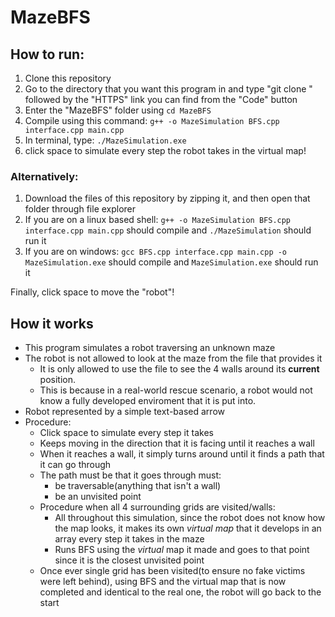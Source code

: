 # MazeBFS

## How to run:

1. Clone this repository 
2. Go to the directory that you want this program in and type "git clone " followed by the "HTTPS" link you can find from the "Code" button
3. Enter the "MazeBFS" folder using ```cd MazeBFS```
4. Compile using this command: ```g++ -o MazeSimulation BFS.cpp interface.cpp main.cpp```
5. In terminal, type: ```./MazeSimulation.exe```
6. click space to simulate every step the robot takes in the virtual map!
### Alternatively:
1. Download the files of this repository by zipping it, and then open that folder through file explorer
2. If you are on a linux based shell: ```g++ -o MazeSimulation BFS.cpp interface.cpp main.cpp``` should compile and ```./MazeSimulation``` should run it
3. If you are on windows: ```gcc BFS.cpp interface.cpp main.cpp -o MazeSimulation.exe``` should compile and ```MazeSimulation.exe``` should run it

Finally, click space to move the "robot"!
## How it works

* This program simulates a robot traversing an unknown maze 
* The robot is not allowed to look at the maze from the file that provides it
  - It is only allowed to use the file to see the 4 walls around its **current** position. 
  - This is because in a real-world rescue scenario, a robot would not know a fully developed enviroment that it is put into. 
* Robot represented by a simple text-based arrow 
* Procedure:
  - Click space to simulate every step it takes
  - Keeps moving in the direction that it is facing until it reaches a wall
  - When it reaches a wall, it simply turns around until it finds a path that it can go through
  - The path must be that it goes through must:
    - be traversable(anything that isn't a wall)
    - be an unvisited point 
  - Procedure when all 4 surrounding grids are visited/walls: 
    - All throughout this simulation, since the robot does not know how the map looks, it makes its own _virtual map_ that it develops in an array every step it     takes in the maze
    - Runs BFS using the _virtual_ map it made and goes to that point since it is the closest unvisited point
   - Once ever single grid has been visited(to ensure no fake victims were left behind), using BFS and the virtual map that is now completed and identical to the real one, the robot will go back to the start
